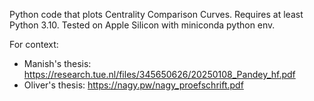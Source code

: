 Python code that plots Centrality Comparison Curves.
Requires at least Python 3.10. Tested on Apple Silicon with miniconda python env.

For context:
- Manish's thesis: https://research.tue.nl/files/345650626/20250108_Pandey_hf.pdf
- Oliver's thesis: https://nagy.pw/nagy_proefschrift.pdf

